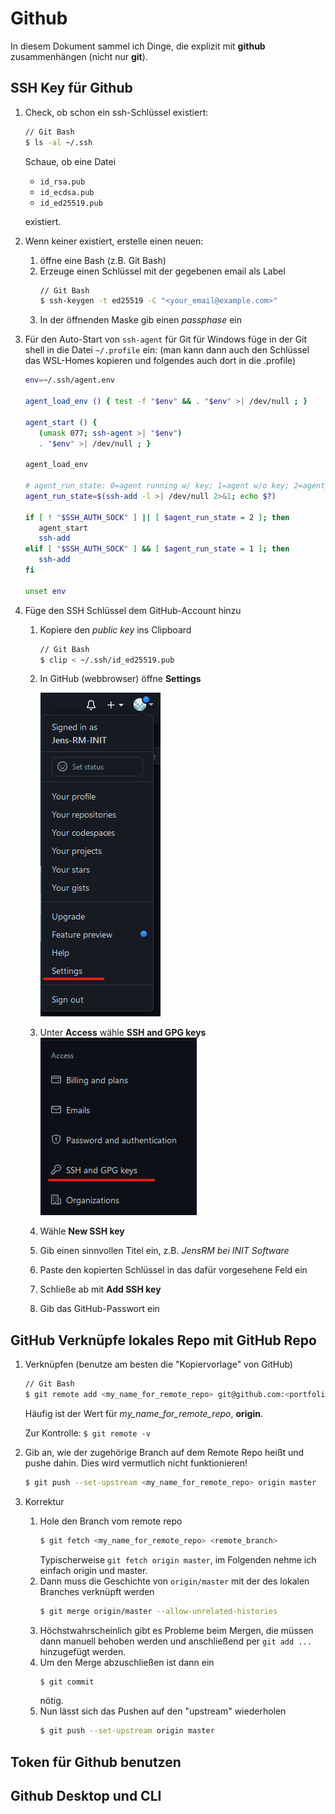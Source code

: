 # Github

In diesem Dokument sammel ich Dinge, die explizit mit **github** zusammenhängen (nicht nur **git**).

## SSH Key für Github
1. Check, ob schon ein ssh-Schlüssel existiert:
   ~~~ bash
   // Git Bash
   $ ls -al ~/.ssh
   ~~~
   Schaue, ob eine Datei
   * `id_rsa.pub`
   * `id_ecdsa.pub`
   * `id_ed25519.pub`
   
   existiert.
2. Wenn keiner existiert, erstelle einen neuen:
   1. öffne eine Bash (z.B. Git Bash)
   2. Erzeuge einen Schlüssel mit der gegebenen email als Label
        ~~~ bash
      // Git Bash
      $ ssh-keygen -t ed25519 -C "<your_email@example.com>"
      ~~~
   3. In der öffnenden Maske gib einen *passphase* ein
3. Für den Auto-Start von `ssh-agent` für Git für Windows füge in der Git shell in die Datei `~/.profile`
   ein: (man kann dann auch den Schlüssel das WSL-Homes kopieren und folgendes auch dort in die .profile)
   ~~~ bash
   env=~/.ssh/agent.env

   agent_load_env () { test -f "$env" && . "$env" >| /dev/null ; }

   agent_start () {
      (umask 077; ssh-agent >| "$env")
      . "$env" >| /dev/null ; }

   agent_load_env

   # agent_run_state: 0=agent running w/ key; 1=agent w/o key; 2=agent not running
   agent_run_state=$(ssh-add -l >| /dev/null 2>&1; echo $?)

   if [ ! "$SSH_AUTH_SOCK" ] || [ $agent_run_state = 2 ]; then
      agent_start
      ssh-add
   elif [ "$SSH_AUTH_SOCK" ] && [ $agent_run_state = 1 ]; then
      ssh-add
   fi

   unset env
   ~~~
4. Füge den SSH Schlüssel dem GitHub-Account hinzu
   1. Kopiere den *public key* ins Clipboard
      ~~~ bash
      // Git Bash
      $ clip < ~/.ssh/id_ed25519.pub
      ~~~
   2. In GitHub (webbrowser) öffne **Settings**
      
      ![settings](./settings.png)
   3. Unter **Access** wähle **SSH and GPG keys**
      ![a](./access_ssh.png)
   4. Wähle **New SSH key**
   5. Gib einen sinnvollen Titel ein, z.B. *JensRM bei INIT Software*
   6. Paste den kopierten Schlüssel in das dafür vorgesehene Feld ein
   7. Schließe ab mit **Add SSH key**
   8. Gib das GitHub-Passwort ein
      
## GitHub Verknüpfe lokales Repo mit GitHub Repo
1. Verknüpfen (benutze am besten die "Kopiervorlage" von GitHub)
   ~~~ bash
   // Git Bash
   $ git remote add <my_name_for_remote_repo> git@github.com:<portfolio>/<repo>.git
   ~~~
   Häufig ist der Wert für *my_name_for_remote_repo*, **origin**.

   Zur Kontrolle: `$ git remote -v`
2. Gib an, wie der zugehörige Branch auf dem Remote Repo heißt und pushe dahin.
   Dies wird vermutlich nicht funktionieren!
   ~~~ bash
   $ git push --set-upstream <my_name_for_remote_repo> origin master
   ~~~
3. Korrektur
   1. Hole den Branch vom remote repo
      ~~~ bash
      $ git fetch <my_name_for_remote_repo> <remote_branch>
      ~~~
      Typischerweise `git fetch origin master`, im Folgenden nehme ich einfach origin und master.
   2. Dann muss die Geschichte von `origin/master` mit der des lokalen Branches verknüpft werden
      ~~~ bash
      $ git merge origin/master --allow-unrelated-histories
      ~~~
   3. Höchstwahrscheinlich gibt es Probleme beim Mergen, die müssen dann manuell behoben werden
      und anschließend per `git add ...` hinzugefügt werden.
   4. Um den Merge abzuschließen ist dann ein
      ~~~ bash
      $ git commit
      ~~~
      nötig.
   5. Nun lässt sich das Pushen auf den "upstream" wiederholen
      ~~~ bash
      $ git push --set-upstream origin master
      ~~~


## Token für Github benutzen

## Github Desktop und CLI